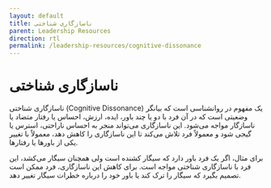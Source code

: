 ```yaml
---
layout: default
title: ناسازگاری شناختی
parent: Leadership Resources
direction: rtl
permalink: /leadership-resources/cognitive-dissonance
---
```


# ناسازگاری شناختی
ناسازگاری شناختی (Cognitive Dissonance) یک مفهوم در روانشناسی است که بیانگر وضعیتی است که در آن فرد با دو یا چند باور، ایده، ارزش، احساس یا رفتار متضاد یا ناسازگار مواجه می‌شود. این ناسازگاری می‌تواند منجر به احساس ناراحتی، استرس یا گیجی شود و معمولاً فرد تلاش می‌کند تا این ناسازگاری را کاهش دهد، معمولاً با تغییر یکی از باورها یا رفتارها.

برای مثال، اگر یک فرد باور دارد که سیگار کشنده است ولی همچنان سیگار می‌کشد، این فرد با ناسازگاری شناختی مواجه است. برای کاهش این ناسازگاری، فرد ممکن است تصمیم بگیرد که سیگار را ترک کند یا باور خود را درباره خطرات سیگار تغییر دهد.
